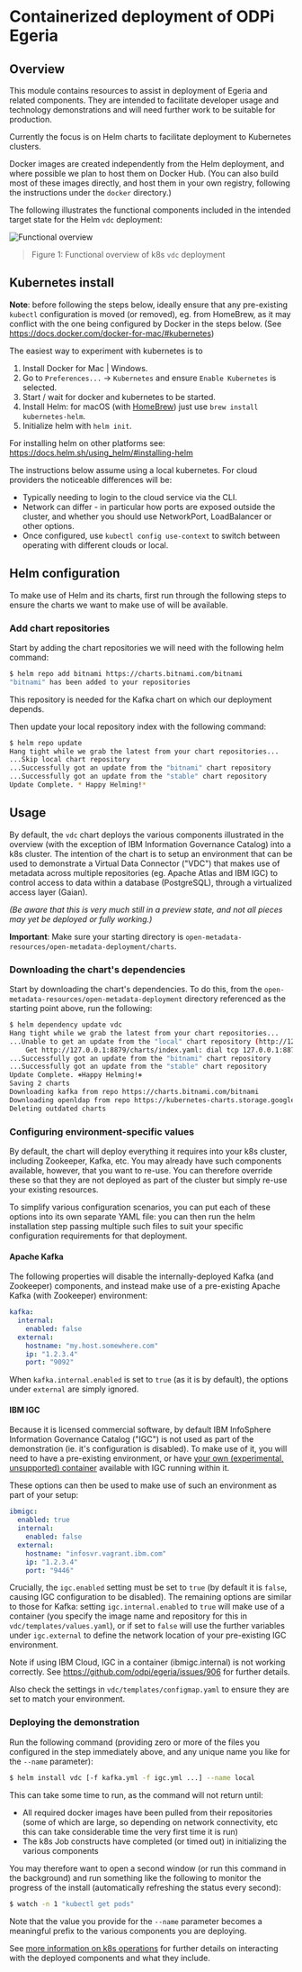 <!-- SPDX-License-Identifier: CC-BY-4.0 -->
<!-- Copyright Contributors to the Egeria project. -->

# Containerized deployment of ODPi Egeria

## Overview

This module contains resources to assist in deployment of Egeria and related components. They are intended to
facilitate developer usage and technology demonstrations and will need further work to be suitable for production.

Currently the focus is on Helm charts to facilitate deployment to Kubernetes clusters.

Docker images are created independently from the Helm deployment, and where possible we plan to host them on Docker Hub.
(You can also build most of these images directly, and host them in your own registry, following the instructions under
the `docker` directory.)

The following illustrates the functional components included in the intended target state for the Helm `vdc` deployment:

![Functional overview](docs/vdc_overview.png)

> Figure 1: Functional overview of k8s `vdc` deployment

## Kubernetes install

**Note**: before following the steps below, ideally ensure that any pre-existing `kubectl`
configuration is moved (or removed), eg. from HomeBrew, as it may conflict with the one being
configured by Docker in the steps below.
(See https://docs.docker.com/docker-for-mac/#kubernetes)

The easiest way to experiment with kubernetes is to

1. Install Docker for Mac | Windows.
1. Go to `Preferences...` -> `Kubernetes` and ensure `Enable Kubernetes` is selected.
1. Start / wait for docker and kubernetes to be started.
1. Install Helm: for macOS (with [HomeBrew](https://brew.sh)) just use `brew install kubernetes-helm`.
1. Initialize helm with `helm init`.

For installing helm on other platforms see: https://docs.helm.sh/using_helm/#installing-helm

The instructions below assume using a local kubernetes. For cloud providers the noticeable differences will be:

- Typically needing to login to the cloud service via the CLI.
- Network can differ - in particular how ports are exposed outside the cluster, and whether you should use NetworkPort,
    LoadBalancer or other options.
- Once configured, use `kubectl config use-context` to switch between operating with different clouds or local.

## Helm configuration

To make use of Helm and its charts, first run through the following steps to ensure the charts we
want to make use of will be available.

### Add chart repositories

Start by adding the chart repositories we will need with the following helm command:

```bash
$ helm repo add bitnami https://charts.bitnami.com/bitnami
"bitnami" has been added to your repositories
```

This repository is needed for the Kafka chart on which our deployment depends.

Then update your local repository index with the following command:

```bash
$ helm repo update
Hang tight while we grab the latest from your chart repositories...
...Skip local chart repository
...Successfully got an update from the "bitnami" chart repository
...Successfully got an update from the "stable" chart repository
Update Complete. * Happy Helming!*
```

## Usage

By default, the `vdc` chart deploys the various components illustrated in the overview (with the exception of IBM
Information Governance Catalog) into a k8s cluster. The intention of the chart is to setup an environment that can be
used to demonstrate a Virtual Data Connector ("VDC") that makes use of metadata across multiple repositories (eg. Apache
Atlas and IBM IGC) to control access to data within a database (PostgreSQL), through a virtualized access layer (Gaian).

*(Be aware that this is very much still in a preview state, and not all pieces may yet be deployed or fully working.)*

**Important**: Make sure your starting directory is `open-metadata-resources/open-metadata-deployment/charts`.

### Downloading the chart's dependencies

Start by downloading the chart's dependencies. To do this, from the `open-metadata-resources/open-metadata-deployment`
directory referenced as the starting point above, run the following:

```bash
$ helm dependency update vdc
Hang tight while we grab the latest from your chart repositories...
...Unable to get an update from the "local" chart repository (http://127.0.0.1:8879/charts):
	Get http://127.0.0.1:8879/charts/index.yaml: dial tcp 127.0.0.1:8879: connect: connection refused
...Successfully got an update from the "bitnami" chart repository
...Successfully got an update from the "stable" chart repository
Update Complete. ⎈Happy Helming!⎈
Saving 2 charts
Downloading kafka from repo https://charts.bitnami.com/bitnami
Downloading openldap from repo https://kubernetes-charts.storage.googleapis.com/
Deleting outdated charts
```

### Configuring environment-specific values

By default, the chart will deploy everything it requires into your k8s cluster, including Zookeeper, Kafka, etc. You
may already have such components available, however, that you want to re-use. You can therefore override these so that
they are not deployed as part of the cluster but simply re-use your existing resources.

To simplify various configuration scenarios, you can put each of these options into its own separate YAML file: you can
then run the helm installation step passing multiple such files to suit your specific configuration requirements for
that deployment.

#### Apache Kafka

The following properties will disable the internally-deployed Kafka (and Zookeeper) components, and instead make use of
a pre-existing Apache Kafka (with Zookeeper) environment:

```yaml
kafka:
  internal:
    enabled: false
  external:
    hostname: "my.host.somewhere.com"
    ip: "1.2.3.4"
    port: "9092"
```

When `kafka.internal.enabled` is set to `true` (as it is by default), the options under `external` are simply ignored.

#### IBM IGC

Because it is licensed commercial software, by default IBM InfoSphere Information Governance Catalog ("IGC") is not
used as part of the demonstration (ie. it's configuration is disabled). To make use of it, you will need to have a
pre-existing environment, or have [your own (experimental, unsupported) container](https://github.com/IBM/ansible-role-infosvr/tree/master/docker)
available with IGC running within it.

These options can then be used to make use of such an environment as part of your setup:

```yaml
ibmigc:
  enabled: true
  internal:
    enabled: false
  external:
    hostname: "infosvr.vagrant.ibm.com"
    ip: "1.2.3.4"
    port: "9446"
```

Crucially, the `igc.enabled` setting must be set to `true` (by default it is `false`, causing IGC configuration to be
disabled). The remaining options are similar to those for Kafka: setting `igc.internal.enabled` to `true` will make use
of a container (you specify the image name and repository for this in `vdc/templates/values.yaml`), or if set to `false`
will use the further variables under `igc.external` to define the network location of your pre-existing IGC environment.

Note if using IBM Cloud, IGC in a container (ibmigc.internal) is not working correctly. See https://github.com/odpi/egeria/issues/906 for further details.

Also check the settings in `vdc/templates/configmap.yaml` to ensure they are set to match your environment.

### Deploying the demonstration

Run the following command (providing zero or more of the files you configured in the step immediately above, and any
unique name you like for the `--name` parameter):

```bash
$ helm install vdc [-f kafka.yml -f igc.yml ...] --name local
```

This can take some time to run, as the command will not return until:

- All required docker images have been pulled from their repositories (some of which are large, so depending on network
    connectivity, etc this can take considerable time the very first time it is run)
- The k8s Job constructs have completed (or timed out) in initializing the various components

You may therefore want to open a second window (or run this command in the background) and run something like the
following to monitor the progress of the install (automatically refreshing the status every second):

```bash
$ watch -n 1 "kubectl get pods"
```

Note that the value you provide for the `--name` parameter becomes a meaningful prefix to the various components you
are deploying.

See [more information on k8s operations](docs/k8s-ops.md) for further details on interacting with the deployed
components and what they include.
